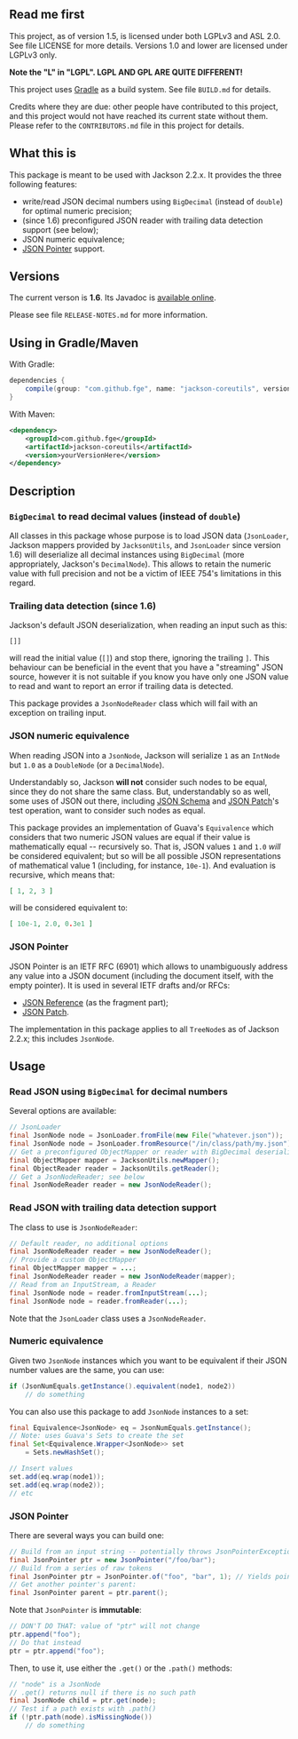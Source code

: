 ## Read me first

This project, as of version 1.5, is licensed under both LGPLv3 and ASL 2.0. See
file LICENSE for more details. Versions 1.0 and lower are licensed under LGPLv3
only.

**Note the "L" in "LGPL". LGPL AND GPL ARE QUITE DIFFERENT!**

This project uses [Gradle](http://www.gradle.org) as a build system. See file `BUILD.md` for
details.

Credits where they are due: other people have contributed to this project, and this project would
not have reached its current state without them. Please refer to the `CONTRIBUTORS.md` file in this
project for details.

## What this is

This package is meant to be used with Jackson 2.2.x. It provides the three following features:

* write/read JSON decimal numbers using `BigDecimal` (instead of `double`) for optimal numeric
  precision;
* (since 1.6) preconfigured JSON reader with trailing data detection support (see below);
* JSON numeric equivalence;
* [JSON Pointer](http://tools.ietf.org/html/rfc6901) support.

## Versions

The current verson is **1.6**. Its Javadoc is [available
online](http://fge.github.io/jackson-coreutils/index.html).

Please see file `RELEASE-NOTES.md` for more information.

## Using in Gradle/Maven

With Gradle:

```groovy
dependencies {
    compile(group: "com.github.fge", name: "jackson-coreutils", version: "yourVersionHere");
}
```

With Maven:

```xml
<dependency>
    <groupId>com.github.fge</groupId>
    <artifactId>jackson-coreutils</artifactId>
    <version>yourVersionHere</version>
</dependency>
```

## Description

### `BigDecimal` to read decimal values (instead of `double`)

All classes in this package whose purpose is to load JSON data (`JsonLoader`, Jackson mappers
provided by `JacksonUtils`, and `JsonLoader` since version 1.6) will deserialize all decimal
instances using `BigDecimal` (more appropriately, Jackson's `DecimalNode`). This allows to retain
the numeric value with full precision and not be a victim of IEEE 754's limitations in this regard.

### Trailing data detection (since 1.6)

Jackson's default JSON deserialization, when reading an input such as this:

```
[]]
```

will read the initial value (`[]`) and stop there, ignoring the trailing `]`. This behaviour can be
beneficial in the event that you have a "streaming" JSON source, however it is not suitable if you
know you have only one JSON value to read and want to report an error if trailing data is detected.

This package provides a `JsonNodeReader` class which will fail with an exception on trailing input.

### JSON numeric equivalence

When reading JSON into a `JsonNode`, Jackson will serialize `1` as an `IntNode` but `1.0` as a
`DoubleNode` (or a `DecimalNode`).

Understandably so, Jackson <b>will not</b> consider such nodes to be equal, since they do not share
the same class. But, understandably so as well, some uses of JSON out there, including [JSON
Schema](http://tools.ietf.org/html/draft-zyp-json-schema-04) and [JSON
Patch](http://tools.ietf.org/html/rfc6902)'s test operation, want to consider such nodes as equal.

This package provides an implementation of Guava's `Equivalence` which considers that two numeric
JSON values are equal if their value is mathematically equal -- recursively so. That is, JSON values
`1` and `1.0` _will_ be considered equivalent; but so will be all possible JSON representations of
mathematical value 1 (including, for instance, `10e-1`). And evaluation is recursive, which means
that:

```json
[ 1, 2, 3 ]
```

will be considered equivalent to:

```json
[ 10e-1, 2.0, 0.3e1 ]
```

### JSON Pointer

JSON Pointer is an IETF RFC (6901) which allows to unambiguously address any value into a JSON document
(including the document itself, with the empty pointer). It is used in several
IETF drafts and/or RFCs:

* [JSON Reference](http://tools.ietf.org/html/draft-pbryan-zyp-json-ref-03) (as the fragment part);
* [JSON Patch](http://tools.ietf.org/html/rfc6902).

The implementation in this package applies to all `TreeNode`s as of Jackson 2.2.x; this includes
`JsonNode`.

## Usage

### Read JSON using `BigDecimal` for decimal numbers

Several options are available:

```java
// JsonLoader
final JsonNode node = JsonLoader.fromFile(new File("whatever.json"));
final JsonNode node = JsonLoader.fromResource("/in/class/path/my.json");
// Get a preconfigured ObjectMapper or reader with BigDecimal deserialization
final ObjectMapper mapper = JacksonUtils.newMapper();
final ObjectReader reader = JacksonUtils.getReader();
// Get a JsonNodeReader; see below
final JsonNodeReader reader = new JsonNodeReader();
```

### Read JSON with trailing data detection support

The class to use is `JsonNodeReader`:

```java
// Default reader, no additional options
final JsonNodeReader reader = new JsonNodeReader();
// Provide a custom ObjectMapper
final ObjectMapper mapper = ...;
final JsonNodeReader reader = new JsonNodeReader(mapper);
// Read from an InputStream, a Reader
final JsonNode node = reader.fromInputStream(...);
final JsonNode node = reader.fromReader(...);
```

Note that the `JsonLoader` class uses a `JsonNodeReader`.

### Numeric equivalence

Given two `JsonNode` instances which you want to be equivalent if their JSON number values are the
same, you can use:

```java
if (JsonNumEquals.getInstance().equivalent(node1, node2))
    // do something
```

You can also use this package to add `JsonNode` instances to a set:

```java
final Equivalence<JsonNode> eq = JsonNumEquals.getInstance();
// Note: uses Guava's Sets to create the set
final Set<Equivalence.Wrapper<JsonNode>> set
    = Sets.newHashSet();

// Insert values
set.add(eq.wrap(node1));
set.add(eq.wrap(node2));
// etc
```

### JSON Pointer

There are several ways you can build one:

```java
// Build from an input string -- potentially throws JsonPointerException on malformed inputs
final JsonPointer ptr = new JsonPointer("/foo/bar");
// Build from a series of raw tokens
final JsonPointer ptr = JsonPointer.of("foo", "bar", 1); // Yields pointer "/foo/bar/1"
// Get another pointer's parent:
final JsonPointer parent = ptr.parent();
```

Note that `JsonPointer` is **immutable**:

```java
// DON'T DO THAT: value of "ptr" will not change
ptr.append("foo");
// Do that instead
ptr = ptr.append("foo");
```

Then, to use it, use either the `.get()` or the `.path()` methods:

```java
// "node" is a JsonNode
// .get() returns null if there is no such path
final JsonNode child = ptr.get(node);
// Test if a path exists with .path()
if (!ptr.path(node).isMissingNode())
    // do something
```

